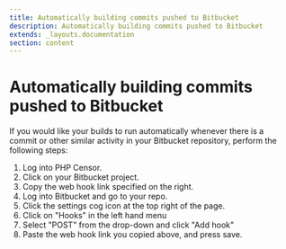 ```yaml
---
title: Automatically building commits pushed to Bitbucket
description: Automatically building commits pushed to Bitbucket
extends: _layouts.documentation
section: content
---
```


Automatically building commits pushed to Bitbucket
==================================================

If you would like your builds to run automatically whenever there is a commit or other similar activity in your 
Bitbucket repository, perform the following steps:

1. Log into PHP Censor.
2. Click on your Bitbucket project.
3. Copy the web hook link specified on the right.
4. Log into Bitbucket and go to your repo.
5. Click the settings cog icon at the top right of the page.
6. Click on "Hooks" in the left hand menu
7. Select "POST" from the drop-down and click "Add hook"
8. Paste the web hook link you copied above, and press save.
